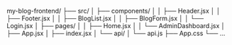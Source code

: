 my-blog-frontend/
├── src/
│   ├── components/
│   │   ├── Header.jsx
│   │   ├── Footer.jsx
│   │   ├── BlogList.jsx
│   │   ├── BlogForm.jsx
│   │   └── Login.jsx
│   ├── pages/
│   │   ├── Home.jsx
│   │   └── AdminDashboard.jsx
│   ├── App.jsx
│   ├── index.jsx
│   └── api/
│       └── api.js
├── App.css
└── ...
